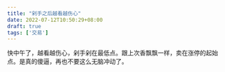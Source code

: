 ```yaml
---
title: "剁手之后越看越伤心"
date: 2022-07-12T10:50:29+08:00
draft: true
tags: ['交易']
---
```


快中午了，越看越伤心，剁手剁在最低点。跟上次香飘飘一样，卖在涨停的起始点。是真的傻逼，再也不要这么无脑冲动了。

